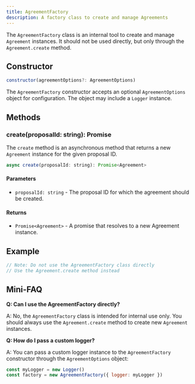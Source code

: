 ```yaml
---
title: AgreementFactory
description: A factory class to create and manage Agreements
---
```


The `AgreementFactory` class is an internal tool to create and manage `Agreement` instances. It should not be used directly, but only through the `Agreement.create` method.

## Constructor

```javascript
constructor(agreementOptions?: AgreementOptions)
```

The `AgreementFactory` constructor accepts an optional `AgreementOptions` object for configuration. The object may include a `Logger` instance.

## Methods

### create(proposalId: string): Promise<Agreement>

The `create` method is an asynchronous method that returns a new `Agreement` instance for the given proposal ID.

```javascript
async create(proposalId: string): Promise<Agreement>
```

#### Parameters

- `proposalId: string` - The proposal ID for which the agreement should be created.

#### Returns

- `Promise<Agreement>` - A promise that resolves to a new Agreement instance.

## Example

```javascript
// Note: Do not use the AgreementFactory class directly
// Use the Agreement.create method instead
```

## Mini-FAQ

**Q: Can I use the AgreementFactory directly?**

A: No, the `AgreementFactory` class is intended for internal use only. You should always use the `Agreement.create` method to create new `Agreement` instances.

**Q: How do I pass a custom logger?**

A: You can pass a custom logger instance to the `AgreementFactory` constructor through the `AgreementOptions` object:

```javascript
const myLogger = new Logger()
const factory = new AgreementFactory({ logger: myLogger })
```
